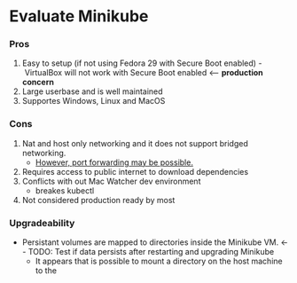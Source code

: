 # Evaluate Minikube

### Pros
1. Easy to setup (if not using Fedora 29 with Secure Boot enabled)
    - VirtualBox will not work with Secure Boot enabled <-- **production concern**
2. Large userbase and is well maintained
3. Supportes Windows, Linux and MacOS

### Cons
1. Nat and host only networking and it does not support bridged networking.
    - [However, port forwarding may be possible.](https://cwienczek.com/2017/09/reaching-minikube-from-other-devices/)
2. Requires access to public internet to download dependencies
3. Conflicts with out Mac Watcher dev environment
    - breakes kubectl
4. Not considered production ready by most

### Upgradeability
- Persistant volumes are mapped to directories inside the Minikube VM. <-- TODO: Test if data persists after restarting and upgrading Minikube
    - It appears that is possible to mount a directory on the host machine to the 
